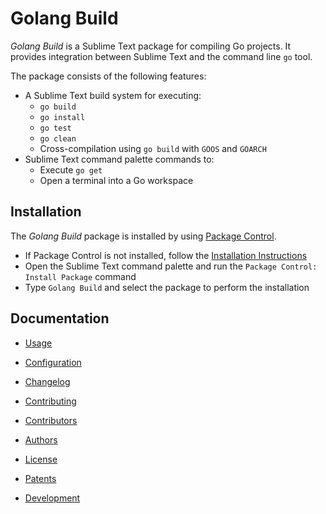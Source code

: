 # Golang Build

*Golang Build* is a Sublime Text package for compiling Go projects. It provides
integration between Sublime Text and the command line `go` tool.

The package consists of the following features:

 - A Sublime Text build system for executing:
   - `go build`
   - `go install`
   - `go test`
   - `go clean`
   - Cross-compilation using `go build` with `GOOS` and `GOARCH`
 - Sublime Text command palette commands to:
   - Execute `go get`
   - Open a terminal into a Go workspace

## Installation

The *Golang Build* package is installed by using
[Package Control](https://packagecontrol.io).

 - If Package Control is not installed, follow the [Installation Instructions](https://packagecontrol.io/installation)
 - Open the Sublime Text command palette and run the `Package Control: Install
   Package` command
 - Type `Golang Build` and select the package to perform the installation

## Documentation

 - [Usage](docs/usage.md)
 - [Configuration](docs/configuration.md)
 - [Changelog](changelog.md)


 - [Contributing](CONTRIBUTING.md)
 - [Contributors](CONTRIBUTORS)
 - [Authors](AUTHORS)
 - [License](LICENSE)
 - [Patents](PATENTS)
 - [Development](docs/development.md)
